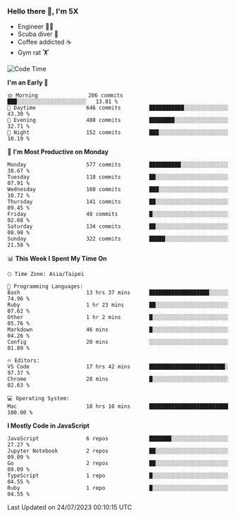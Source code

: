 ### Hello there 👋, I'm 5X

* Engineer 👨‍💻
* Scuba diver 🤿
* Coffee addicted ☕️
* Gym rat 🏋️

<!--START_SECTION:waka-->
![Code Time](http://img.shields.io/badge/Code%20Time-408%20hrs%2016%20mins-blue)

**I'm an Early 🐤** 

```text
🌞 Morning                206 commits         ███░░░░░░░░░░░░░░░░░░░░░░   13.81 % 
🌆 Daytime                646 commits         ███████████░░░░░░░░░░░░░░   43.30 % 
🌃 Evening                488 commits         ████████░░░░░░░░░░░░░░░░░   32.71 % 
🌙 Night                  152 commits         ███░░░░░░░░░░░░░░░░░░░░░░   10.19 % 
```
📅 **I'm Most Productive on Monday** 

```text
Monday                   577 commits         ██████████░░░░░░░░░░░░░░░   38.67 % 
Tuesday                  118 commits         ██░░░░░░░░░░░░░░░░░░░░░░░   07.91 % 
Wednesday                160 commits         ███░░░░░░░░░░░░░░░░░░░░░░   10.72 % 
Thursday                 141 commits         ██░░░░░░░░░░░░░░░░░░░░░░░   09.45 % 
Friday                   40 commits          █░░░░░░░░░░░░░░░░░░░░░░░░   02.68 % 
Saturday                 134 commits         ██░░░░░░░░░░░░░░░░░░░░░░░   08.98 % 
Sunday                   322 commits         █████░░░░░░░░░░░░░░░░░░░░   21.58 % 
```


📊 **This Week I Spent My Time On** 

```text
🕑︎ Time Zone: Asia/Taipei

💬 Programming Languages: 
Bash                     13 hrs 37 mins      ███████████████████░░░░░░   74.96 % 
Ruby                     1 hr 23 mins        ██░░░░░░░░░░░░░░░░░░░░░░░   07.62 % 
Other                    1 hr 2 mins         █░░░░░░░░░░░░░░░░░░░░░░░░   05.76 % 
Markdown                 46 mins             █░░░░░░░░░░░░░░░░░░░░░░░░   04.26 % 
Config                   20 mins             ░░░░░░░░░░░░░░░░░░░░░░░░░   01.89 % 

🔥 Editors: 
VS Code                  17 hrs 42 mins      ████████████████████████░   97.37 % 
Chrome                   28 mins             █░░░░░░░░░░░░░░░░░░░░░░░░   02.63 % 

💻 Operating System: 
Mac                      18 hrs 10 mins      █████████████████████████   100.00 % 
```

**I Mostly Code in JavaScript** 

```text
JavaScript               6 repos             ███████░░░░░░░░░░░░░░░░░░   27.27 % 
Jupyter Notebook         2 repos             ██░░░░░░░░░░░░░░░░░░░░░░░   09.09 % 
Go                       2 repos             ██░░░░░░░░░░░░░░░░░░░░░░░   09.09 % 
TypeScript               1 repo              █░░░░░░░░░░░░░░░░░░░░░░░░   04.55 % 
Ruby                     1 repo              █░░░░░░░░░░░░░░░░░░░░░░░░   04.55 % 
```




 Last Updated on 24/07/2023 00:10:15 UTC
<!--END_SECTION:waka-->
